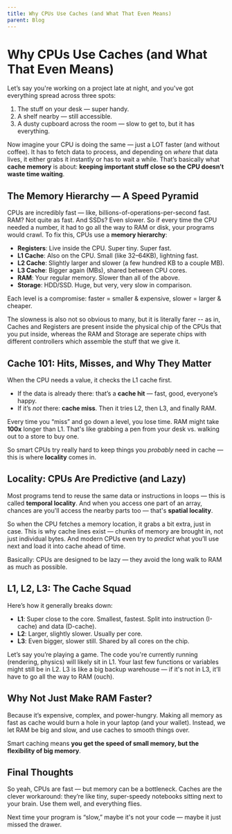 ```yaml
--- 
title: Why CPUs Use Caches (and What That Even Means)
parent: Blog 
--- 
```


# Why CPUs Use Caches (and What That Even Means)



Let’s say you're working on a project late at night, and you've got everything spread across three spots:  
1. The stuff on your desk — super handy.  
2. A shelf nearby — still accessible.  
3. A dusty cupboard across the room — slow to get to, but it has everything.

Now imagine your CPU is doing the same — just a LOT faster (and without coffee). It has to fetch data to process, and depending on *where* that data lives, it either grabs it instantly or has to wait a while. That’s basically what **cache memory** is about: **keeping important stuff close so the CPU doesn’t waste time waiting**.

## The Memory Hierarchy — A Speed Pyramid

CPUs are incredibly fast — like, billions-of-operations-per-second fast. RAM? Not quite as fast. And SSDs? Even slower. So if every time the CPU needed a number, it had to go all the way to RAM or disk, your programs would crawl. To fix this, CPUs use a **memory hierarchy**:

- **Registers**: Live inside the CPU. Super tiny. Super fast.
- **L1 Cache**: Also on the CPU. Small (like 32–64KB), lightning fast.
- **L2 Cache**: Slightly larger and slower (a few hundred KB to a couple MB).
- **L3 Cache**: Bigger again (MBs), shared between CPU cores.
- **RAM**: Your regular memory. Slower than all of the above.
- **Storage**: HDD/SSD. Huge, but very, very slow in comparison.

Each level is a compromise: faster = smaller & expensive, slower = larger & cheaper.

The slowness is also not so obvious to many, but it is literally farer -- as in, Caches and Registers are present inside the physical chip of the CPUs that you put inside, whereas the RAM and Storage are seperate chips with different controllers which assemble the stuff that we give it.

## Cache 101: Hits, Misses, and Why They Matter

When the CPU needs a value, it checks the L1 cache first.  
- If the data is already there: that’s a **cache hit** — fast, good, everyone’s happy.  
- If it’s *not* there: **cache miss**. Then it tries L2, then L3, and finally RAM.

Every time you “miss” and go down a level, you lose time. RAM might take **100x** longer than L1. That's like grabbing a pen from your desk vs. walking out to a store to buy one.

So smart CPUs try really hard to keep things you *probably* need in cache — this is where **locality** comes in.

## Locality: CPUs Are Predictive (and Lazy)

Most programs tend to reuse the same data or instructions in loops — this is called **temporal locality**. And when you access one part of an array, chances are you'll access the nearby parts too — that's **spatial locality**.

So when the CPU fetches a memory location, it grabs a bit extra, just in case. This is why cache lines exist — chunks of memory are brought in, not just individual bytes. And modern CPUs even try to *predict* what you’ll use next and load it into cache ahead of time.

Basically: CPUs are designed to be lazy — they avoid the long walk to RAM as much as possible.

## L1, L2, L3: The Cache Squad

Here’s how it generally breaks down:

- **L1**: Super close to the core. Smallest, fastest. Split into instruction (I-cache) and data (D-cache).
- **L2**: Larger, slightly slower. Usually per core.
- **L3**: Even bigger, slower still. Shared by all cores on the chip.

Let’s say you’re playing a game. The code you're currently running (rendering, physics) will likely sit in L1. Your last few functions or variables might still be in L2. L3 is like a big backup warehouse — if it's not in L3, it’ll have to go all the way to RAM (ouch).

## Why Not Just Make RAM Faster?

Because it’s expensive, complex, and power-hungry. Making all memory as fast as cache would burn a hole in your laptop (and your wallet). Instead, we let RAM be big and slow, and use caches to smooth things over.

Smart caching means **you get the speed of small memory, but the flexibility of big memory**.

## Final Thoughts

So yeah, CPUs are fast — but memory can be a bottleneck. Caches are the clever workaround: they’re like tiny, super-speedy notebooks sitting next to your brain. Use them well, and everything flies.

Next time your program is “slow,” maybe it's not your code — maybe it just missed the drawer.


